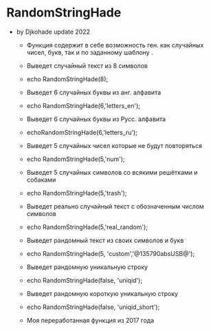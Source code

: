 # RandomStringHade
  * by Djkohade update 2022
	* Функция содержит в себе возможность ген. как случайных чисел, букв,  так и по заданному шаблону .
  
	* Выведет случайный текст из 8 символов
	* echo RandomStringHade(8);
	
	* Выведет 6 случайных буквы из анг. алфавита
	* echo RandomStringHade(6,'letters_en');
	
	* Выведет 6 случайных буквы из Русс. алфавита
	* echoRandomStringHade(6,'letters_ru');
	
	* Выведет 5 случайных чисел которые не будут повторяться
	* echo RandomStringHade(5,'num');
	
	* Выведет 5 случайных символов со всякими решётками и собаками
	* echo RandomStringHade(5,'trash');
	
	* Выведет реально случайный текст с обозначенным числом символов
	* echo RandomStringHade(5,'real_random');
	
	* Выведет рандомный текст из своих символов и букв
	* echo RandomStringHade(5, 'custom','@135790absUSB@');
	
	* Выведет рандомную уникальную строку
	* echo RandomStringHade(false, 'uniqid');	
	
	* Выведет рандомную короткую уникальную строку
	* echo RandomStringHade(false, 'uniqid_short');	
  
	* Моя переработанная функция из 2017 года
